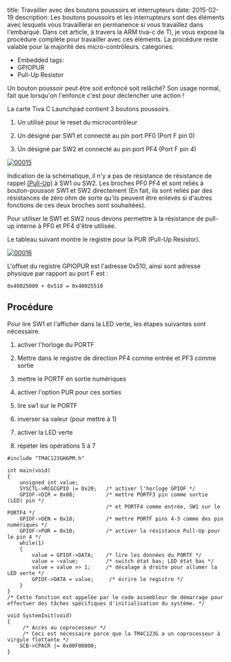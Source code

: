 title: Travailler avec des boutons poussoirs et interrupteurs
date: 2015-02-19
description: Les boutons poussoirs et les interrupteurs sont des éléments avec lesquels vous travaillerai en permanence si vous travaillez dans l'embarqué. Dans cet article, à travers la ARM tiva-c de TI, je vous expose la procédure complète pour travailler avec ces éléments. La procédure reste valable pour la majorité des micro-contrôleurs.
categories: 
- Embedded
tags:
- GPIOPUR
- Pull-Up Resistor

Un bouton poussoir peut être soit enfoncé soit relâché? Son usage normal, fait que lorsqu'on l'enfonce c'est pour déclencher une action !

La carte Tiva C Launchpad contient 3 boutons poussoirs.

	
  1. Un utilisé pour le reset du microcontrôleur

	
  2. Un désigné par SW1 et connecté au pin port PF0 (Port F pin 0)

	
  3. Un désigné par SW2 et connecté au pin port PF4 (Port F pin 4)




[![00015](http://www.embarquez-vous.fr/wp-content/uploads/2015/02/00015.jpeg)](http://www.embarquez-vous.fr/wp-content/uploads/2015/02/00015.jpeg)



Indication de la schématique, il n'y a pas de résistance de résistance de rappel [(Pull-Up)](http://www.embarquez-vous.fr/?p=511) à SW1 ou SW2. Les broches PF0 PF4 et sont reliés à bouton-poussoir SW1 et SW2 directement (En fait, ils sont reliés par des résistances de zéro ohm de sorte qu'ils peuvent être enlevés si d'autres fonctions de ces deux broches sont souhaitées).

Pour utiliser le SW1 et SW2 nous devons permettre à la résistance de pull-up interne à PF0 et PF4 d'être utilisée.

Le tableau suivant montre le registre pour la PUR (Pull-Up Resistor).

[![00016](http://www.embarquez-vous.fr/wp-content/uploads/2015/02/00016.jpeg)](http://www.embarquez-vous.fr/wp-content/uploads/2015/02/00016.jpeg)

L'offset du registre GPIOPUR est l'adresse 0x510, ainsi sont adresse physique par rapport au port F est :


    0x40025000 + 0x510 = 0x40025510


## Procédure


Pour lire SW1 et l'afficher dans la LED verte, les étapes suivantes sont nécessaire.

	
  1. activer l'horloge du PORTF

	
  2. Mettre dans le registre de direction PF4 comme entrée et PF3 comme sortie

	
  3. mettre le PORTF en sortie numériques

	
  4. activer l'option PUR pour ces sorties

	
  5. lire sw1 sur le PORTF

	
  6. inverser sa valeur (pour mettre à 1)

	
  7. activer la LED verte

	
  8. répéter les opérations 5 à 7


```    
#include "TM4C123GH6PM.h"

int main(void)
{
    unsigned int value;
    SYSCTL->RCGCGPIO |= 0x20;   /* activer l'horloge GPIOF */
    GPIOF->DIR = 0x08;          /* mettre PORTF3 pin comme sortie (LED) pin */
                                /* et PORTF4 comme entrée, SW1 sur le PORTF4 */
    GPIOF->DEN = 0x18;          /* mettre PORTF pins 4-3 comme des pin numériques */
    GPIOF->PUR = 0x10;          /* activer la résistance Pull-Up pour le pin 4 */
    while(1)
    {
        value = GPIOF->DATA;    /* lire les données du PORTF */
        value = ~value;         /* switch état bas; LED état bas */
        value = value >> 1;     /* décalage à droite pour allumer la LED verte */
        GPIOF->DATA = value;     /* écrire le registre */
    }
}
/* Cette fonction est appelée par le code assembleur de démarrage pour effectuer des tâches spécifiques d'initialisation du système. */

void SystemInit(void)
{
     /* Accès au coprocesseur */
     /* Ceci est nécessaire parce que la TM4C123G a un coprocesseur à virgule flottante */
    SCB->CPACR |= 0x00F00000;
}
```